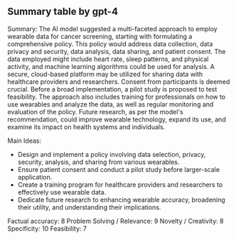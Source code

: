 ## Summary table by gpt-4
Summary: 
The AI model suggested a multi-faceted approach to employ wearable data for cancer screening, starting with formulating a comprehensive policy. This policy would address data collection, data privacy and security, data analysis, data sharing, and patient consent. The data employed might include heart rate, sleep patterns, and physical activity, and machine learning algorithms could be used for analysis. A secure, cloud-based platform may be utilized for sharing data with healthcare providers and researchers. Consent from participants is deemed crucial. Before a broad implementation, a pilot study is proposed to test feasibility. The approach also includes training for professionals on how to use wearables and analyze the data, as well as regular monitoring and evaluation of the policy. Future research, as per the model's recommendation, could improve wearable technology, expand its use, and examine its impact on health systems and individuals.

Main Ideas: 
- Design and implement a policy involving data selection, privacy, security, analysis, and sharing from various wearables.
- Ensure patient consent and conduct a pilot study before larger-scale application.
- Create a training program for healthcare providers and researchers to effectively use wearable data. 
- Dedicate future research to enhancing wearable accuracy, broadening their utility, and understanding their implications.

Factual accuracy: 8
Problem Solving / Relevance: 9
Novelty / Creativity: 8
Specificity: 10
Feasibility: 7